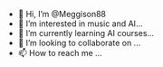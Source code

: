 - 👋 Hi, I’m @Meggison88
- 👀 I’m interested in music and AI...
- 🌱 I’m currently learning AI courses...
- 💞️ I’m looking to collaborate on ...
- 📫 How to reach me ...

<!---
Meggison88/Meggison88 is a ✨ special ✨ repository because its `README.md` (this file) appears on your GitHub profile.
You can click the Preview link to take a look at your changes.
--->
